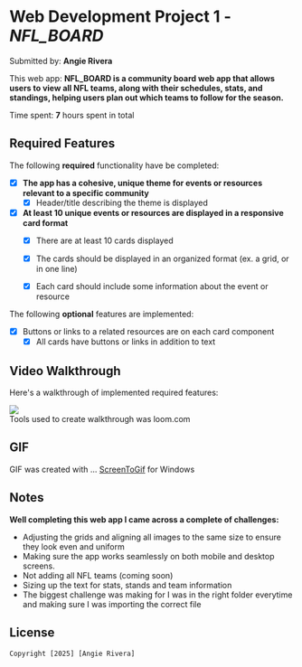 # Web Development Project 1 - *NFL_BOARD*

Submitted by: **Angie Rivera**

This web app: **NFL_BOARD is a community board web app that allows users to view all NFL teams, along with their schedules, stats, and standings, helping users plan out which teams to follow for the season.**

Time spent: **7** hours spent in total

## Required Features

The following **required** functionality have be completed:

- [X] **The app has a cohesive, unique theme for events or resources relevant to a specific community**
  - [X] Header/title describing the theme is displayed
- [X] **At least 10 unique events or resources are displayed in a responsive card format**
  - [X] There are at least 10 cards displayed 
  - [X] The cards should be displayed in an organized format (ex. a grid, or in one line)
  - [X] Each card should include some information about the event or resource


The following **optional** features are implemented:

- [X] Buttons or links to a related resources are on each card component
  - [X] All cards have buttons or links in addition to text 

## Video Walkthrough

Here's a walkthrough of implemented required features:

<div>
    <a href="https://www.loom.com/share/0ba71586be47462da614e83a8f460650">
      <img style="max-width:300px;" src="https://cdn.loom.com/sessions/thumbnails/0ba71586be47462da614e83a8f460650-040fbe4c0660e780-full-play.gif">
    </a>
</div>
Tools used to create walkthrough was loom.com

## GIF
GIF was created with ...
[ScreenToGif](../Wk1_Project1_NFL_Board.gif) for Windows

## Notes

**Well completing this web app I came across a complete of challenges:**
- Adjusting the grids and aligning all images to the same size to ensure they look even and uniform
- Making sure the app works seamlessly on both mobile and desktop screens.
- Not adding all NFL teams (coming soon)
- Sizing up the text for stats, stands and team information 
- The biggest challenge was making for I was in the right folder everytime and making sure I was importing the correct file 

## License

    Copyright [2025] [Angie Rivera]
